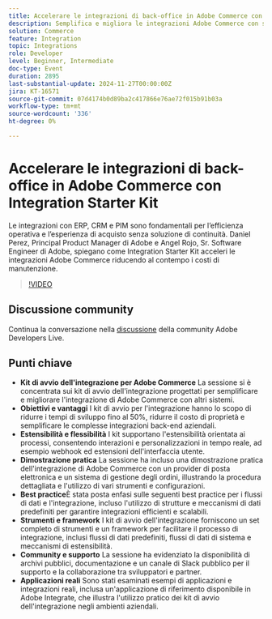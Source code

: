 ```yaml
---
title: Accelerare le integrazioni di back-office in Adobe Commerce con Integration Starter Kit
description: Semplifica e migliora le integrazioni Adobe Commerce con starter kit che riducono fino al 50% i tempi di sviluppo, supportano le personalizzazioni in tempo reale e forniscono strumenti e framework completi, come dimostrato in sessioni pratiche e applicazioni reali.
solution: Commerce
feature: Integration
topic: Integrations
role: Developer
level: Beginner, Intermediate
doc-type: Event
duration: 2895
last-substantial-update: 2024-11-27T00:00:00Z
jira: KT-16571
source-git-commit: 07d4174b0d89ba2c417866e76ae72f015b91b03a
workflow-type: tm+mt
source-wordcount: '336'
ht-degree: 0%

---
```



# Accelerare le integrazioni di back-office in Adobe Commerce con Integration Starter Kit

Le integrazioni con ERP, CRM e PIM sono fondamentali per l’efficienza operativa e l’esperienza di acquisto senza soluzione di continuità. Daniel Perez, Principal Product Manager di Adobe e Angel Rojo, Sr. Software Engineer di Adobe, spiegano come Integration Starter Kit acceleri le integrazioni Adobe Commerce riducendo al contempo i costi di manutenzione.


>[!VIDEO](https://video.tv.adobe.com/v/3440398/?learn=on&enablevpops)

## Discussione community

Continua la conversazione nella [discussione](https://adobe.ly/40DgGmR) della community Adobe Developers Live.

## Punti chiave

* **Kit di avvio dell&#39;integrazione per Adobe Commerce** La sessione si è concentrata sui kit di avvio dell&#39;integrazione progettati per semplificare e migliorare l&#39;integrazione di Adobe Commerce con altri sistemi.
* **Obiettivi e vantaggi** I kit di avvio per l&#39;integrazione hanno lo scopo di ridurre i tempi di sviluppo fino al 50%, ridurre il costo di proprietà e semplificare le complesse integrazioni back-end aziendali.
* **Estensibilità e flessibilità** I kit supportano l&#39;estensibilità orientata ai processi, consentendo interazioni e personalizzazioni in tempo reale, ad esempio webhook ed estensioni dell&#39;interfaccia utente.
* **Dimostrazione pratica** La sessione ha incluso una dimostrazione pratica dell&#39;integrazione di Adobe Commerce con un provider di posta elettronica e un sistema di gestione degli ordini, illustrando la procedura dettagliata e l&#39;utilizzo di vari strumenti e configurazioni.
* **Best practice**&#x200B;È stata posta enfasi sulle seguenti best practice per i flussi di dati e l&#39;integrazione, incluso l&#39;utilizzo di strutture e meccanismi di dati predefiniti per garantire integrazioni efficienti e scalabili.
* **Strumenti e framework** I kit di avvio dell&#39;integrazione forniscono un set completo di strumenti e un framework per facilitare il processo di integrazione, inclusi flussi di dati predefiniti, flussi di dati di sistema e meccanismi di estensibilità.
* **Community e supporto** La sessione ha evidenziato la disponibilità di archivi pubblici, documentazione e un canale di Slack pubblico per il supporto e la collaborazione tra sviluppatori e partner.
* **Applicazioni reali** Sono stati esaminati esempi di applicazioni e integrazioni reali, inclusa un&#39;applicazione di riferimento disponibile in Adobe Integrate, che illustra l&#39;utilizzo pratico dei kit di avvio dell&#39;integrazione negli ambienti aziendali.

